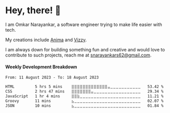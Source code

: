 # Hey, there! 👋

I am Omkar Narayankar, a software engineer trying to make life easier with tech.

My creations include [Anima](https://animaa.vercel.app/) and [Vizzy](https://vizzyy.vercel.app).

I am always down for building something fun and creative and would love to contribute to such projects, reach me at snarayankars62@gmail.com.

#### Weekly Development Breakdown

<!--START_SECTION:waka-->

```txt
From: 11 August 2023 - To: 18 August 2023

HTML         5 hrs 5 mins    ⣿⣿⣿⣿⣿⣿⣿⣿⣿⣿⣿⣿⣿⣤⣀⣀⣀⣀⣀⣀⣀⣀⣀⣀⣀   53.42 %
CSS          2 hrs 47 mins   ⣿⣿⣿⣿⣿⣿⣿⣤⣀⣀⣀⣀⣀⣀⣀⣀⣀⣀⣀⣀⣀⣀⣀⣀⣀   29.34 %
JavaScript   1 hr 4 mins     ⣿⣿⣷⣀⣀⣀⣀⣀⣀⣀⣀⣀⣀⣀⣀⣀⣀⣀⣀⣀⣀⣀⣀⣀⣀   11.21 %
Groovy       11 mins         ⣦⣀⣀⣀⣀⣀⣀⣀⣀⣀⣀⣀⣀⣀⣀⣀⣀⣀⣀⣀⣀⣀⣀⣀⣀   02.07 %
JSON         10 mins         ⣦⣀⣀⣀⣀⣀⣀⣀⣀⣀⣀⣀⣀⣀⣀⣀⣀⣀⣀⣀⣀⣀⣀⣀⣀   01.84 %
```

<!--END_SECTION:waka-->
